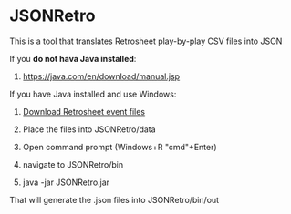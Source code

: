 # JSONRetro
This is a tool that translates Retrosheet play-by-play CSV files into JSON


If you **do not hava Java installed**:

1. https://java.com/en/download/manual.jsp
 

If you have Java installed and use Windows:

1. [Download Retrosheet event files](http://www.retrosheet.org/game.htm)

2. Place the files into JSONRetro/data

3. Open command prompt (Windows+R "cmd"+Enter)

4. navigate to JSONRetro/bin

5. java -jar JSONRetro.jar

That will generate the .json files into JSONRetro/bin/out
